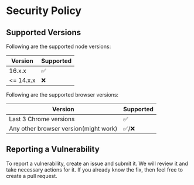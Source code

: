 # Security Policy

## Supported Versions

Following are the supported node versions:

| Version | Supported          |
| ------- | ------------------ |
| 16.x.x   | :white_check_mark: |
| <= 14.x.x   | :x: |

Following are the supported browser versions:

| Version | Supported          |
| ------- | ------------------ |
| Last 3 Chrome versions   | :white_check_mark: |
| Any other browser version(might work)  | :white_check_mark:/:x: |

## Reporting a Vulnerability

To report a vulnerability, create an issue and submit it. We will review it and take necessary actions for it. If you already know the fix, then feel free to create a pull request.
